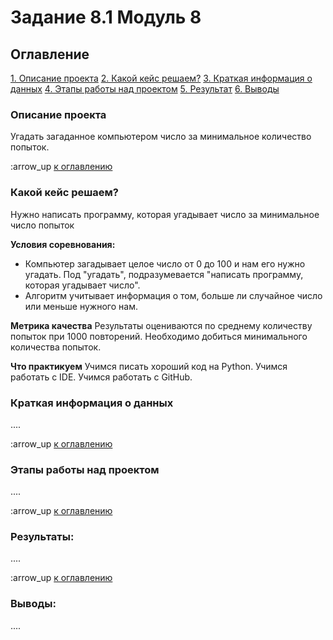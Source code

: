 # Задание 8.1 Модуль 8

## Оглавление
[1. Описание проекта](https://github.com/AlAnKazarin/sf_data_science/tree/main/task_8/README.md#Описание-проекта)
[2. Какой кейс решаем?](https://github.com/AlAnKazarin/sf_data_science/tree/main/task_8/README.md#Какой-кейс-решаем)
[3. Краткая информация о данных](https://github.com/AlAnKazarin/sf_data_science/tree/main/task_8/README.md#Краткая-информация-о-данных)
[4. Этапы работы над проектом](https://github.com/AlAnKazarin/sf_data_science/tree/main/task_8/README.md#Этапы-работы-над-проектом)
[5. Результат](https://github.com/AlAnKazarin/sf_data_science/tree/main/task_8/README.md#Результат)
[6. Выводы](https://github.com/AlAnKazarin/sf_data_science/tree/main/task_8/README.md#Выводы)

### Описание проекта
Угадать загаданное компьютером число за минимальное количество попыток.

:arrow_up [к оглавлению](https://github.com/AlAnKazarin/sf_data_science/tree/main/task_8/README.md#Оглавление)


### Какой кейс решаем?
Нужно написать программу, которая угадывает число за минимальное число попыток

**Условия соревнования:**
- Компьютер загадывает целое число от 0 до 100 и нам его нужно угадать. Под "угадать", подразумевается "написать программу, которая угадывает число".
- Алгоритм учитывает информация о том, больше ли случайное число или меньше нужного нам.

**Метрика качества**
Результаты оцениваются по среднему количеству попыток при 1000 повторений. Необходимо добиться минимального количества попыток.

**Что практикуем**
Учимся писать хороший код на Python.
Учимся работать с IDE.
Учимся работать с GitHub.


### Краткая информация о данных
....

:arrow_up [к оглавлению](https://github.com/AlAnKazarin/sf_data_science/tree/main/task_8/README.md#Оглавление)


### Этапы работы над проектом
....

:arrow_up [к оглавлению](https://github.com/AlAnKazarin/sf_data_science/tree/main/task_8/README.md#Оглавление)


### Результаты:
....

:arrow_up [к оглавлению](https://github.com/AlAnKazarin/sf_data_science/tree/main/task_8/README.md#Оглавление)


### Выводы:
....
